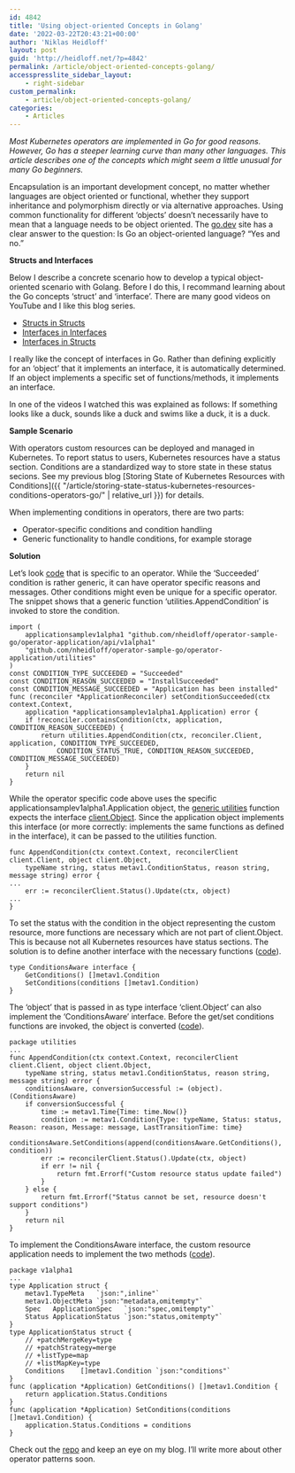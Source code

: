```yaml
---
id: 4842
title: 'Using object-oriented Concepts in Golang'
date: '2022-03-22T20:43:21+00:00'
author: 'Niklas Heidloff'
layout: post
guid: 'http://heidloff.net/?p=4842'
permalink: /article/object-oriented-concepts-golang/
accesspresslite_sidebar_layout:
    - right-sidebar
custom_permalink:
    - article/object-oriented-concepts-golang/
categories:
    - Articles
---
```


*Most Kubernetes operators are implemented in Go for good reasons. However, Go has a steeper learning curve than many other languages. This article describes one of the concepts which might seem a little unusual for many Go beginners.*

Encapsulation is an important development concept, no matter whether languages are object oriented or functional, whether they support inheritance and polymorphism directly or via alternative approaches. Using common functionality for different ‘objects’ doesn’t necessarily have to mean that a language needs to be object oriented. The [go.dev](https://go.dev/doc/faq#Is_Go_an_object-oriented_language) site has a clear answer to the question: Is Go an object-oriented language? “Yes and no.”

**Structs and Interfaces**

Below I describe a concrete scenario how to develop a typical object-oriented scenario with Golang. Before I do this, I recommand learning about the Go concepts ‘struct’ and ‘interface’. There are many good videos on YouTube and I like this blog series.

- [Structs in Structs](https://eli.thegreenplace.net/2020/embedding-in-go-part-1-structs-in-structs/)
- [Interfaces in Interfaces](https://eli.thegreenplace.net/2020/embedding-in-go-part-2-interfaces-in-interfaces/)
- [Interfaces in Structs](https://eli.thegreenplace.net/2020/embedding-in-go-part-3-interfaces-in-structs/)

I really like the concept of interfaces in Go. Rather than defining explicitly for an ‘object’ that it implements an interface, it is automatically determined. If an object implements a specific set of functions/methods, it implements an interface.

In one of the videos I watched this was explained as follows: If something looks like a duck, sounds like a duck and swims like a duck, it is a duck.

**Sample Scenario**

With operators custom resources can be deployed and managed in Kubernetes. To report status to users, Kubernetes resources have a status section. Conditions are a standardized way to store state in these status secions. See my previous blog [Storing State of Kubernetes Resources with Conditions]({{ "/article/storing-state-status-kubernetes-resources-conditions-operators-go/" | relative_url }}) for details.

When implementing conditions in operators, there are two parts:

- Operator-specific conditions and condition handling
- Generic functionality to handle conditions, for example storage

**Solution**

Let’s look [code](https://github.com/nheidloff/operator-sample-go/blob/17736c52dd854b803c9936e5f2f4439fdcb0c758/operator-application/controllers/application/conditions.go#L91) that is specific to an operator. While the ‘Succeeded’ condition is rather generic, it can have operator specific reasons and messages. Other conditions might even be unique for a specific operator. The snippet shows that a generic function ‘utilities.AppendCondition’ is invoked to store the condition.

```
import (
	applicationsamplev1alpha1 "github.com/nheidloff/operator-sample-go/operator-application/api/v1alpha1"
	"github.com/nheidloff/operator-sample-go/operator-application/utilities"
)
const CONDITION_TYPE_SUCCEEDED = "Succeeded"
const CONDITION_REASON_SUCCEEDED = "InstallSucceeded"
const CONDITION_MESSAGE_SUCCEEDED = "Application has been installed"
func (reconciler *ApplicationReconciler) setConditionSucceeded(ctx context.Context,
	application *applicationsamplev1alpha1.Application) error {
	if !reconciler.containsCondition(ctx, application, CONDITION_REASON_SUCCEEDED) {
		return utilities.AppendCondition(ctx, reconciler.Client, application, CONDITION_TYPE_SUCCEEDED, 
            CONDITION_STATUS_TRUE, CONDITION_REASON_SUCCEEDED, CONDITION_MESSAGE_SUCCEEDED)
	}
	return nil
}
```

While the operator specific code above uses the specific applicationsamplev1alpha1.Application object, the [generic utilities](https://github.com/nheidloff/operator-sample-go/blob/17736c52dd854b803c9936e5f2f4439fdcb0c758/operator-application/utilities/conditions.go#L18) function expects the interface [client.Object](https://pkg.go.dev/sigs.k8s.io/controller-runtime/pkg/client#Object). Since the application object implements this interface (or more correctly: implements the same functions as defined in the interface), it can be passed to the utilities function.

```
func AppendCondition(ctx context.Context, reconcilerClient client.Client, object client.Object,
	typeName string, status metav1.ConditionStatus, reason string, message string) error {
...
    err := reconcilerClient.Status().Update(ctx, object)
...
}
```

To set the status with the condition in the object representing the custom resource, more functions are necessary which are not part of client.Object. This is because not all Kubernetes resources have status sections. The solution is to define another interface with the necessary functions ([code](https://github.com/nheidloff/operator-sample-go/blob/17736c52dd854b803c9936e5f2f4439fdcb0c758/operator-application/utilities/conditions.go#L13)).

```
type ConditionsAware interface {
	GetConditions() []metav1.Condition
	SetConditions(conditions []metav1.Condition)
}
```

The ‘object’ that is passed in as type interface ‘client.Object’ can also implement the ‘ConditionsAware’ interface. Before the get/set conditions functions are invoked, the object is converted ([code](https://github.com/nheidloff/operator-sample-go/blob/17736c52dd854b803c9936e5f2f4439fdcb0c758/operator-application/utilities/conditions.go)).

```
package utilities
...
func AppendCondition(ctx context.Context, reconcilerClient client.Client, object client.Object,
	typeName string, status metav1.ConditionStatus, reason string, message string) error {
	conditionsAware, conversionSuccessful := (object).(ConditionsAware)
	if conversionSuccessful {
		time := metav1.Time{Time: time.Now()}
		condition := metav1.Condition{Type: typeName, Status: status, Reason: reason, Message: message, LastTransitionTime: time}
		conditionsAware.SetConditions(append(conditionsAware.GetConditions(), condition))
		err := reconcilerClient.Status().Update(ctx, object)
		if err != nil {
			return fmt.Errorf("Custom resource status update failed")
		}
	} else {
		return fmt.Errorf("Status cannot be set, resource doesn't support conditions")
	}
	return nil
}
```

To implement the ConditionsAware interface, the custom resource application needs to implement the two methods ([code](https://github.com/nheidloff/operator-sample-go/blob/17736c52dd854b803c9936e5f2f4439fdcb0c758/operator-application/api/v1alpha1/application_types.go#L53)).

```
package v1alpha1
...
type Application struct {
	metav1.TypeMeta   `json:",inline"`
	metav1.ObjectMeta `json:"metadata,omitempty"`
	Spec   ApplicationSpec   `json:"spec,omitempty"`
	Status ApplicationStatus `json:"status,omitempty"`
}
type ApplicationStatus struct {
	// +patchMergeKey=type
	// +patchStrategy=merge
	// +listType=map
	// +listMapKey=type
	Conditions    []metav1.Condition `json:"conditions"`
}
func (application *Application) GetConditions() []metav1.Condition {
	return application.Status.Conditions
}
func (application *Application) SetConditions(conditions []metav1.Condition) {
	application.Status.Conditions = conditions
}
```

Check out the [repo](https://github.com/nheidloff/operator-sample-go) and keep an eye on my blog. I’ll write more about other operator patterns soon.